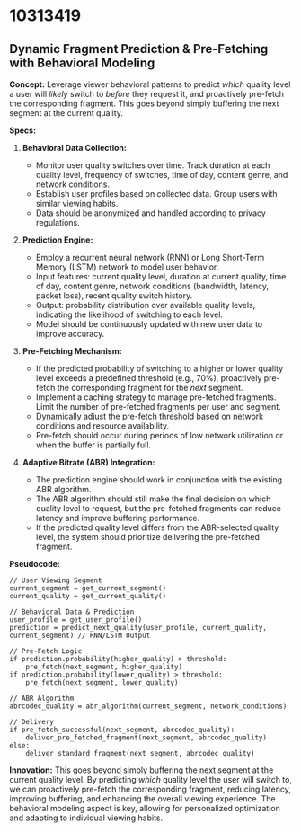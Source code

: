 # 10313419

## Dynamic Fragment Prediction & Pre-Fetching with Behavioral Modeling

**Concept:** Leverage viewer behavioral patterns to predict *which* quality level a user will *likely* switch to *before* they request it, and proactively pre-fetch the corresponding fragment. This goes beyond simply buffering the next segment at the current quality.

**Specs:**

1.  **Behavioral Data Collection:**
    *   Monitor user quality switches over time. Track duration at each quality level, frequency of switches, time of day, content genre, and network conditions.
    *   Establish user profiles based on collected data. Group users with similar viewing habits.
    *   Data should be anonymized and handled according to privacy regulations.

2.  **Prediction Engine:**
    *   Employ a recurrent neural network (RNN) or Long Short-Term Memory (LSTM) network to model user behavior.
    *   Input features: current quality level, duration at current quality, time of day, content genre, network conditions (bandwidth, latency, packet loss), recent quality switch history.
    *   Output: probability distribution over available quality levels, indicating the likelihood of switching to each level.
    *   Model should be continuously updated with new user data to improve accuracy.

3.  **Pre-Fetching Mechanism:**
    *   If the predicted probability of switching to a higher or lower quality level exceeds a predefined threshold (e.g., 70%), proactively pre-fetch the corresponding fragment for the *next* segment.
    *   Implement a caching strategy to manage pre-fetched fragments. Limit the number of pre-fetched fragments per user and segment.
    *   Dynamically adjust the pre-fetch threshold based on network conditions and resource availability.
    *   Pre-fetch should occur during periods of low network utilization or when the buffer is partially full.

4.  **Adaptive Bitrate (ABR) Integration:**
    *   The prediction engine should work in conjunction with the existing ABR algorithm.
    *   The ABR algorithm should still make the final decision on which quality level to request, but the pre-fetched fragments can reduce latency and improve buffering performance.
    *   If the predicted quality level differs from the ABR-selected quality level, the system should prioritize delivering the pre-fetched fragment.

**Pseudocode:**

```
// User Viewing Segment
current_segment = get_current_segment()
current_quality = get_current_quality()

// Behavioral Data & Prediction
user_profile = get_user_profile()
prediction = predict_next_quality(user_profile, current_quality, current_segment) // RNN/LSTM Output

// Pre-Fetch Logic
if prediction.probability(higher_quality) > threshold:
    pre_fetch(next_segment, higher_quality)
if prediction.probability(lower_quality) > threshold:
    pre_fetch(next_segment, lower_quality)

// ABR Algorithm
abrcodec_quality = abr_algorithm(current_segment, network_conditions)

// Delivery
if pre_fetch_successful(next_segment, abrcodec_quality):
    deliver_pre_fetched_fragment(next_segment, abrcodec_quality)
else:
    deliver_standard_fragment(next_segment, abrcodec_quality)
```

**Innovation:** This goes beyond simply buffering the next segment at the current quality level. By predicting *which* quality level the user will switch to, we can proactively pre-fetch the corresponding fragment, reducing latency, improving buffering, and enhancing the overall viewing experience. The behavioral modeling aspect is key, allowing for personalized optimization and adapting to individual viewing habits.